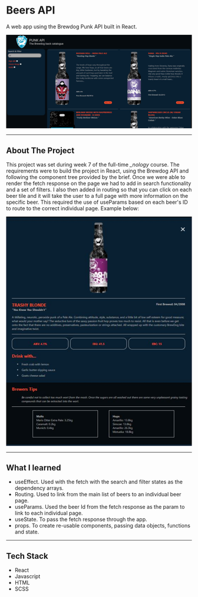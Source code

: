 # Beers API

A web app using the Brewdog Punk API built in React.

![Beers API search function](https://github.com/AdamDCosta/beers-api/blob/main/src/assets/images/Beer-api-search.JPG)

****

## About The Project

This project was set during week 7 of the full-time *_nology* course. The requirements were to build the project in React, using the Brewdog API and following the component tree provided by the brief. Once we were able to render the fetch response on the page we had to add in search functionality and a set of filters. I also then added in routing so that you can click on each beer tile and it will take the user to a full page with more information on the specific beer. This required the use of useParams based on each beer's ID to route to the correct individual page. Example below:

![Beers API routing to an individual beer](https://github.com/AdamDCosta/beers-api/blob/main/src/assets/images/beer-api-routing-2.JPG)

****

## What I learned

- useEffect. Used with the fetch with the search and filter states as the dependency arrays.
- Routing. Used to link from the main list of beers to an individual beer page.
- useParams. Used the beer Id from the fetch response as the param to link to each individual page.
- useState. To pass the fetch response through the app.
- props. To create re-usable components, passing data objects, functions and state.

****

## Tech Stack

- React
- Javascript
- HTML
- SCSS




